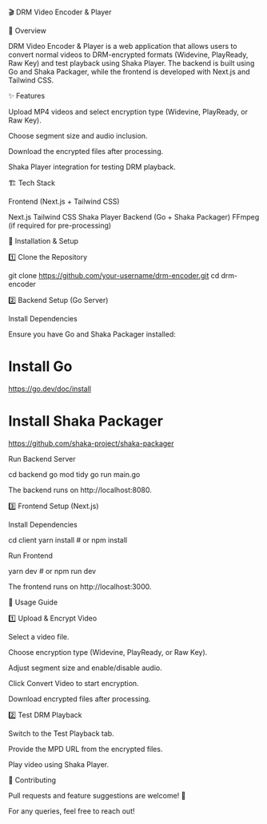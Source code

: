 🎬 DRM Video Encoder & Player

📌 Overview

DRM Video Encoder & Player is a web application that allows users to convert normal videos to DRM-encrypted formats (Widevine, PlayReady, Raw Key) and test playback using Shaka Player. The backend is built using Go and Shaka Packager, while the frontend is developed with Next.js and Tailwind CSS.

✨ Features

Upload MP4 videos and select encryption type (Widevine, PlayReady, or Raw Key).

Choose segment size and audio inclusion.

Download the encrypted files after processing.

Shaka Player integration for testing DRM playback.

🏗️ Tech Stack

Frontend (Next.js + Tailwind CSS)

Next.js 
Tailwind CSS 
Shaka Player
Backend (Go + Shaka Packager)
FFmpeg (if required for pre-processing)

🚀 Installation & Setup

1️⃣ Clone the Repository

git clone https://github.com/your-username/drm-encoder.git
cd drm-encoder

2️⃣ Backend Setup (Go Server)

Install Dependencies

Ensure you have Go and Shaka Packager installed:

# Install Go
https://go.dev/doc/install

# Install Shaka Packager
https://github.com/shaka-project/shaka-packager

Run Backend Server

cd backend
go mod tidy
go run main.go

The backend runs on http://localhost:8080.

3️⃣ Frontend Setup (Next.js)

Install Dependencies

cd client
yarn install  # or npm install

Run Frontend

yarn dev  # or npm run dev

The frontend runs on http://localhost:3000.

🎥 Usage Guide

1️⃣ Upload & Encrypt Video

Select a video file.

Choose encryption type (Widevine, PlayReady, or Raw Key).

Adjust segment size and enable/disable audio.

Click Convert Video to start encryption.

Download encrypted files after processing.

2️⃣ Test DRM Playback

Switch to the Test Playback tab.

Provide the MPD URL from the encrypted files.

Play video using Shaka Player.

🤝 Contributing

Pull requests and feature suggestions are welcome! 🚀

For any queries, feel free to reach out!